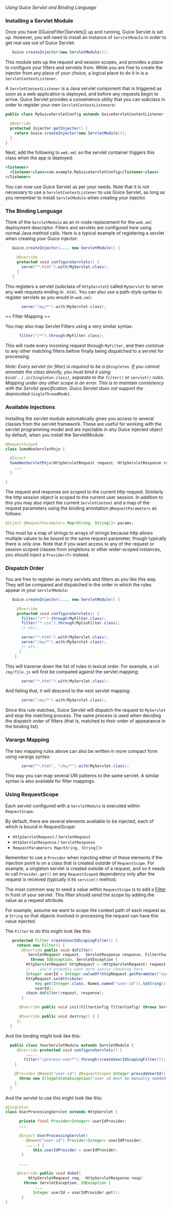 _Using Guice Servlet and Binding Language_

### Installing a Servlet Module

Once you have [[GuiceFilter|Servlets]] up and running, Guice Servlet is set up. However, you will need to install an instance of `ServletModule` in order to get real use out of Guice Servlet:
```java
   Guice.createInjector(new ServletModule());
```

This module sets up the request and session scopes, and provides a place to configure your filters and servlets from. While you are free to create the injector from any place of your choice, a logical place to do it in is a `ServletContextListener`. 

A `ServletContextListener` is a Java servlet component that is triggered as soon as a web application is deployed, and before any requests begin to arrive. Guice Servlet provides a convenience utility that you can subclass in order to register your own `ServletContextListener`s:

```java
public class MyGuiceServletConfig extends GuiceServletContextListener {

  @Override
  protected Injector getInjector() {
    return Guice.createInjector(new ServletModule());
  }
}
```

Next, add the following to `web.xml` so the servlet container triggers this class when the app is deployed:

```xml
<listener>
  <listener-class>com.example.MyGuiceServletConfig</listener-class>
</listener>
```

You can now use Guice Servlet as per your needs. Note that it is not necessary to use a `ServletContextListener` to use Guice Servlet, as long as you remember to install `ServletModule` when creating your injector.

### The Binding Language

Think of the `ServletModule` as an in-code replacement for the `web.xml` deployment descriptor. Filters and servlets are configured here using normal Java method calls. Here is a typical example of registering a servlet when creating your Guice injector:

```java
   Guice.createInjector(..., new ServletModule() {

     @Override
     protected void configureServlets() {
       serve("*.html").with(MyServlet.class);
     }
   }
```
 
This registers a servlet (subclass of `HttpServlet`) called `MyServlet` to serve any web requests ending in `.html`. You can also use a path-style syntax to register servlets as you would in `web.xml`:
```java
       serve("/my/*").with(MyServlet.class);
```

== Filter Mapping ==

You may also map Servlet Filters using a very similar syntax:
```java
      filter("/*").through(MyFilter.class);
```

This will route every incoming request through `MyFilter`, and then continue to any other matching filters before finally being dispatched to a servlet for processing.

_Note: Every servlet (or filter) is required to be a `@Singleton`. If you cannot annotate the class directly, you must bind it using `bind(..).in(Singleton.class)`, separate to the `filter()` or `servlet()` rules. Mapping under any other scope is an error. This is to maintain consistency with the Servlet specification. 
Guice Servlet does not support the deprecated `SingleThreadModel`._


### Available Injections

Installing the servlet module automatically gives you access to several classes from the servlet framework. These are useful for working with the servlet programming model and are injectable in *any* Guice injected object by default, when you install the ServletModule:

```java
@RequestScoped
class SomeNonServletPojo {

  @Inject
  SomeNonServletPojo(HttpServletRequest request, HttpServletResponse response, HttpSession session) {
    ...
  }

}
```

The request and response are scoped to the current http request. Similarly the http session object is scoped to the current user session. In addition to this you may also inject the current `ServletContext` and a map of the request parameters using the binding annotation `@RequestParameters` as follows:

```java
@Inject @RequestParameters Map<String, String[]> params;
```

This must be a map of strings to arrays of strings because http allows multiple values to be bound to the same request parameter, though typically there is only one. Note that if you want access to any of the request or session scoped classes from singletons or other wider-scoped instances, you should inject a `Provider<T>` instead.

### Dispatch Order

You are free to register as many servlets and filters as you like this way. They will be compared and dispatched in the order in which the rules appear in your `ServletModule`:

```java
   Guice.createInjector(..., new ServletModule() {

     @Override
     protected void configureServlets() {
       filter("/*").through(MyFilter.class);
       filter("*.css").through(MyCssFilter.class);
       // etc..

       serve("*.html").with(MyServlet.class);
       serve("/my/*").with(MyServlet.class);
       // etc..
      }
    }
```
 
This will traverse down the list of rules in lexical order. For example, a url `/my/file.js` will first be compared against the servlet mapping:
```java
       serve("*.html").with(MyServlet.class);
```
 
And failing that, it will descend to the next servlet mapping:
```java
       serve("/my/*").with(MyServlet.class);
```
 
Since this rule matches, Guice Servlet will dispatch the request to `MyServlet` and stop the matching process. The same process is used when deciding the dispatch order of filters (that is, matched to their order of appearance in the binding list).

### Varargs Mapping

The two mapping rules above can also be written in more compact form using varargs syntax:
```java
       serve("*.html", "/my/*").with(MyServlet.class);
```
 
This way you can map several URI patterns to the same servlet. A similar syntax is also available for filter mappings.


### Using RequestScope

Each servlet configured with a `ServletModule` is executed within `RequestScope`.  

By default, there are several elements available to be injected, each of which is bound in RequestScope:
  * `HttpServletRequest` / `ServletRequest`
  * `HttpServletResponse` / `ServletResponse`
  * `RequestParameters Map<String, String[]>`

Remember to use a `Provider` when injecting either of these elements if the injection point is on a class that is created outside of `RequestScope`.  For example, a singleton servlet is created outside of a request, and so it needs to call `Provider.get()` on any `RequestScoped` dependency only after the request is received (typically it its `service()` method.

The most common way to seed a value within `RequestScope` is to add a <a href="http://download.oracle.com/docs/cd/E17802_01/products/products/servlet/2.3/javadoc/javax/servlet/Filter.html">Filter</a> in front of your servlet.  This filter should seed the scope by adding the value as a request attribute.

For example, assume we want to scope the context path of each request as a `String` so that objects involved in processing the request can have this value injected.

The `Filter` to do this might look like this:

```java
   protected Filter createUserIdScopingFilter() {
     return new Filter() {
       @Override public void doFilter(
          ServletRequest request,  ServletResponse response, FilterChain chain)
           throws IOException, ServletException {
         HttpServletRequest httpRequest = (HttpServletRequest) request;
         // ...you'd probably want more sanity checking here
         Integer userId = Integer.valueOf(httpRequest.getParameter("user-id"));
         httpRequest.setAttribute(
             Key.get(Integer.class, Names.named("user-id")).toString(),
             userId);  
         chain.doFilter(request, response);
       }

      @Override public void init(FilterConfig filterConfig) throws ServletException { }

      @Override public void destroy() { }
     };
  } 
```

And the binding might look like this:
```java
  public class YourServletModule extends ServletModule {
     @Override protected void configureServlets() {
         .....
        filter("/process-user*").through(createUserIdScopingFilter());
    }

    @Provides @Named("user-id") @RequestScoped Integer provideUserId() {
      throw new IllegalStateException("user id must be manually seeded");
    }
  }
```

And the servlet to use this might look like this:
```java
@Singleton
class UserProcessingServlet extends HttpServlet {

      private final Provider<Integer> userIdProvider;
      ....
   
      @Inject UserProcessingServlet(
         @Named("user-id") Provider<Integer> userIdProvider,
         .....) {
            this.userIdProvider = userIdProvider;
       }

      ....

     @Override public void doGet(
          HttpServletRequest req,  HttpServletResponse resp)
        throws ServletException, IOException {
             ...
            Integer userId = userIdProvider.get();
       }
}
```


        